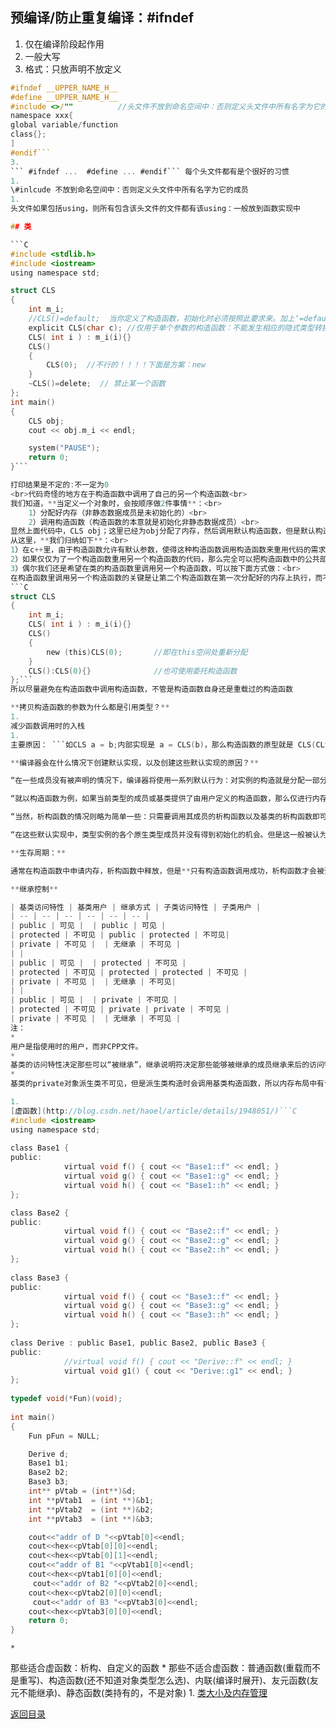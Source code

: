
## 预编译/防止重复编译：**#ifndef**
1. 仅在编译阶段起作用
2. 一般大写
3. 格式：只放声明不放定义
```C
#ifndef __UPPER_NAME_H__  
#define __UPPER_NAME_H__
#include <>/""          //头文件不放到命名空间中：否则定义头文件中所有名字为它的成员
namespace xxx{
global variable/function
class{};
]
#endif```
3. 
``` #ifndef ...  #define ... #endif``` 每个头文件都有是个很好的习惯
1. 
\#inlcude 不放到命名空间中：否则定义头文件中所有名字为它的成员
1. 
头文件如果包括using，则所有包含该头文件的文件都有该using：一般放到函数实现中

## 类

```C
#include <stdlib.h>
#include <iostream>
using namespace std;

struct CLS
{
    int m_i;
    //CLS()=default;  当你定义了构造函数，初始化时必须按照此要求来。加上‘=default’可以“留用”编译器的默认构造函数
    explicit CLS(char c); //仅用于单个参数的构造函数：不能发生相应的隐式类型转换：CLS t = CLS(18);CLS t=18错
    CLS( int i ) : m_i(i){}
    CLS()
    {
        CLS(0);  //不行的！！！！下面是方案：new
    }
    ~CLS()=delete;  // 禁止某一个函数
};
int main()
{
    CLS obj;    
    cout << obj.m_i << endl;

    system("PAUSE");
    return 0;
}```

打印结果是不定的:不一定为0 
<br>代码奇怪的地方在于构造函数中调用了自己的另一个构造函数<br>
我们知道，**当定义一个对象时，会按顺序做2件事情**：<br>
    1）分配好内存（非静态数据成员是未初始化的）<br>
    2）调用构造函数（构造函数的本意就是初始化非静态数据成员）<br>
显然上面代码中，CLS obj；这里已经为obj分配了内存，然后调用默认构造函数，但是默认构造函数还未执行完，却调用了另一个构造函数，这样相当于产生了一个**匿名的临时CLS对象**，它调用CLS(int)构造函数，将这个匿名临时对象自己的数据成员m_i初始化为0；但是obj的数据成员并没有得到初始化。于是obj的m_i是未初始化的，因此其值也是不确定的<br>
从这里，**我们归纳如下**：<br>
1）在c++里，由于构造函数允许有默认参数，使得这种构造函数调用构造函数来重用代码的需求大为减少<br>
2）如果仅仅为了一个构造函数重用另一个构造函数的代码，那么完全可以把构造函数中的公共部分抽取出来定义一个成员函数(推荐为private),然后在每个需要这个代码的构造函数中调用该函数即可<br>
3）偶尔我们还是希望在类的构造函数里调用另一个构造函数，可以按下面方式做：<br>
在构造函数里调用另一个构造函数的关键是让第二个构造函数在第一次分配好的内存上执行，而不是分配新的内存，这个可以用标准库的**placement new技术**做到(或者定义一个private函数实现公共功能)：
```C
struct CLS
{
    int m_i;
    CLS( int i ) : m_i(i){}
    CLS()
    {
        new (this)CLS(0);       //即在this空间处重新分配
    }
    CLS():CLS(0){}              //也可使用委托构造函数
};```
所以尽量避免在构造函数中调用构造函数，不管是构造函数自身还是重载过的构造函数

**拷贝构造函数的参数为什么都是引用类型？**
1. 
减少函数调用时的入栈
1. 
主要原因： ```如CLS a = b;内部实现是 a = CLS(b)，那么构造函数的原型就是 CLS(CLS ex),即CLS a = CLS(CLS ex),然后b会赋值给形参ex，即CLS ex=b。进入死循环了。所以参数需要引用，就不会产生值传递了即不会有赋值操作了。```

**编译器会在什么情况下创建默认实现，以及创建这些默认实现的原因？**

“在一些成员没有被声明的情况下，编译器将使用一系列默认行为：对实例的构造就是分配一部分内存，而不对该部分内存做任何事情；对实例的拷贝也仅仅是将原实例中的内存**按位拷贝**到新实例中；而赋值运算符也是对类型实例所拥有的各信息进行拷贝。而在某些情况下，这些默认行为不再满足条件，那么编译器将尝试根据已有信息创建这些成员的默认实现。这些影响因素可以分为几种：类型所提供的相应成员，类型中的虚函数以及类型的虚基类。”

“就以构造函数为例，如果当前类型的成员或基类提供了由用户定义的构造函数，那么仅进行内存拷贝可能已经不是正确的行为。这是因为该成员的构造函数可能包含了成员初始化，成员函数调用等众多执行逻辑。此时编译器就需要为这个类型生成一个默认构造函数，以执行对成员或基类构造函数的调用。另外，如果一个类型声明了一个虚函数，那么编译器仍需要生成一个构造函数，以初始化指向该虚函数表的指针。如果一个类型的各个派生类中拥有一个虚基类，那么编译器同样需要生成构造函数，以初始化该虚基类的位置。这些情况同样需要在拷贝构造函数中考虑：如果一个类型的成员变量拥有一个拷贝构造函数，或者其基类拥有一个拷贝构造函数，位拷贝就不再满足要求了，因为拷贝构造函数内可能执行了某些并不是位拷贝的逻辑。同时如果一个类型声明了虚函数，拷贝构造函数需要根据目标类型初始化虚函数表指针。如基类实例经过拷贝后，其虚函数表指针不应指向派生类的虚函数表。同理，如果一个类型的各个派生类中拥有一个虚派生，那么编译器也应为其生成拷贝构造函数，以正确设置各个虚基类的偏移。”

“当然，析构函数的情况则略为简单一些：只需要调用其成员的析构函数以及基类的析构函数即可，而不需要再考虑对虚基类偏移的设置及虚函数表指针的设置。”

“在这些默认实现中，类型实例的各个原生类型成员并没有得到初始化的机会。但是这一般被认为是软件开发人员的责任，而不是编译器的责任。”

**生存周期：**

通常在构造函数中申请内存，析构函数中释放，但是**只有构造函数调用成功，析构函数才会被调用**，换句话说，如果在构造函数中产生了异常，那么析构函数将不会调用，这样就会造成资源泄漏的隐患。**常识：析构函数不能抛异常**

**继承控制**

| 基类访问特性 | 基类用户 | 继承方式 | 子类访问特性 | 子类用户 |
| -- | -- | -- | -- | -- | -- |
| public | 可见 |  | public | 可见 | 
| protected | 不可见 | public | protected | 不可见|
| private | 不可见 |  | 无继承 | 不可见 |
| |
| public | 可见 |  | protected | 不可见 | 
| protected | 不可见 | protected | protected | 不可见 |
| private | 不可见 |  | 无继承 | 不可见| 
| |
| public | 可见 |  | private | 不可见 |
| protected | 不可见 | private | private | 不可见 | 
| private | 不可见 |  | 无继承 | 不可见 |
注：
* 
用户是指使用时的用户，而非CPP文件。
* 
基类的访问特性决定那些可以“被继承”，继承说明符决定那些能够被继承的成员继承来后的访问特性。
* 
基类的private对象派生类不可见，但是派生类构造时会调用基类构造函数，所以内存布局中有该private但不可访问。

1. 
[虚函数](http://blog.csdn.net/haoel/article/details/1948051/)```C
#include <iostream>
using namespace std;
 
class Base1 {
public:
            virtual void f() { cout << "Base1::f" << endl; }
            virtual void g() { cout << "Base1::g" << endl; }
            virtual void h() { cout << "Base1::h" << endl; }
};

class Base2 {
public:
            virtual void f() { cout << "Base2::f" << endl; }
            virtual void g() { cout << "Base2::g" << endl; }
            virtual void h() { cout << "Base2::h" << endl; }
};
 
class Base3 {
public:
            virtual void f() { cout << "Base3::f" << endl; }
            virtual void g() { cout << "Base3::g" << endl; }
            virtual void h() { cout << "Base3::h" << endl; }
};
 
class Derive : public Base1, public Base2, public Base3 {
public:
            //virtual void f() { cout << "Derive::f" << endl; }
            virtual void g1() { cout << "Derive::g1" << endl; }
};
 
typedef void(*Fun)(void);
 
int main()
{
    Fun pFun = NULL;

    Derive d;
    Base1 b1;
    Base2 b2;
    Base3 b3;
    int** pVtab = (int**)&d;
    int **pVtab1  = (int **)&b1;
    int **pVtab2  = (int **)&b2;
    int **pVtab3  = (int **)&b3;

    cout<<"addr of D "<<pVtab[0]<<endl;
    cout<<hex<<pVtab[0][0]<<endl;
    cout<<hex<<pVtab[0][1]<<endl;
    cout<<"addr of B1 "<<pVtab1[0]<<endl;
    cout<<hex<<pVtab1[0][0]<<endl;
     cout<<"addr of B2 "<<pVtab2[0]<<endl;
    cout<<hex<<pVtab2[0][0]<<endl;
     cout<<"addr of B3 "<<pVtab3[0]<<endl;
    cout<<hex<<pVtab3[0][0]<<endl;
    return 0;
}
```
    * 
那些适合虚函数：析构、自定义的函数
    * 
那些不适合虚函数：普通函数(重载而不是重写)、构造函数(还不知道对象类型怎么选)、内联(编译时展开)、友元函数(友元不能继承)、静态函数(类持有的，不是对象)
1. 
[类大小及内存管理](http://blog.csdn.net/youoran/article/details/11069803)


[返回目录](README.md)